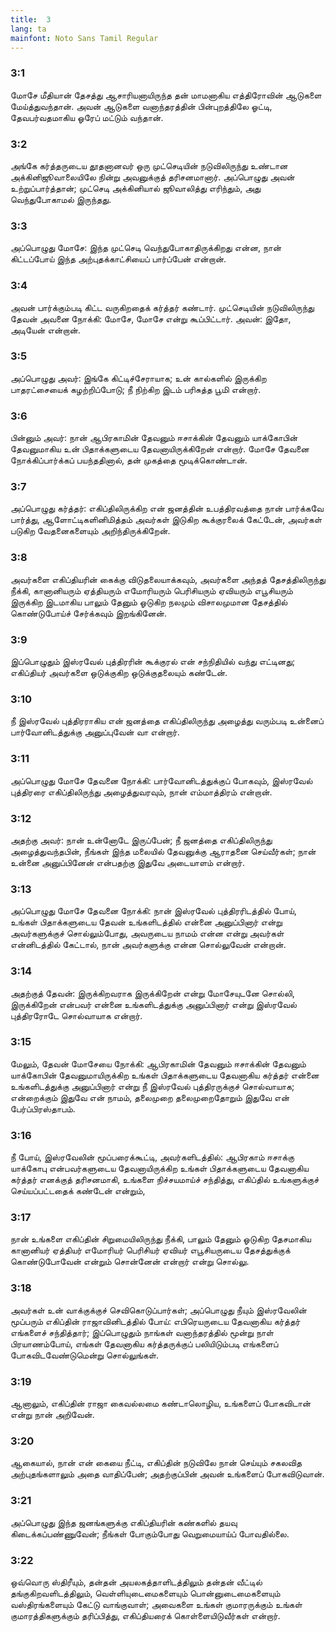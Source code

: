 ```yaml
---
title:  3
lang: ta
mainfont: Noto Sans Tamil Regular
---
```


###  3:1

மோசே மீதியான் தேசத்து ஆசாரியனாயிருந்த தன் மாமனாகிய எத்திரோவின் ஆடுகளை மேய்த்துவந்தான். அவன் ஆடுகளை வனாந்தரத்தின் பின்புறத்திலே ஓட்டி, தேவபர்வதமாகிய ஓரேப் மட்டும் வந்தான்.

###  3:2

அங்கே கர்த்தருடைய தூதனானவர் ஒரு முட்செடியின் நடுவிலிருந்து உண்டான அக்கினிஜூவாலையிலே நின்று அவனுக்குத் தரிசனமானார். அப்பொழுது அவன் உற்றுப்பார்த்தான்; முட்செடி அக்கினியால் ஜூவாலித்து எரிந்தும், அது வெந்துபோகாமல் இருந்தது.

###  3:3

அப்பொழுது மோசே: இந்த முட்செடி வெந்துபோகாதிருக்கிறது என்ன, நான் கிட்டப்போய் இந்த அற்புதக்காட்சியைப் பார்ப்பேன் என்றான்.

###  3:4

அவன் பார்க்கும்படி கிட்ட வருகிறதைக் கர்த்தர் கண்டார். முட்செடியின் நடுவிலிருந்து தேவன் அவனை நோக்கி: மோசே, மோசே என்று கூப்பிட்டார். அவன்: இதோ, அடியேன் என்றான்.

###  3:5

அப்பொழுது அவர்: இங்கே கிட்டிச்சேராயாக; உன் கால்களில் இருக்கிற பாதரட்சையைக் கழற்றிப்போடு; நீ நிற்கிற இடம் பரிசுத்த பூமி என்றார்.

###  3:6

பின்னும் அவர்: நான் ஆபிரகாமின் தேவனும் ஈசாக்கின் தேவனும் யாக்கோபின் தேவனுமாகிய உன் பிதாக்களுடைய தேவனாயிருக்கிறேன் என்றார். மோசே தேவனை நோக்கிப்பார்க்கப் பயந்ததினால், தன் முகத்தை மூடிக்கொண்டான்.

###  3:7

அப்பொழுது கர்த்தர்: எகிப்திலிருக்கிற என் ஜனத்தின் உபத்திரவத்தை நான் பார்க்கவே பார்த்து, ஆளோட்டிகளினிமித்தம் அவர்கள் இடுகிற கூக்குரலைக் கேட்டேன், அவர்கள் படுகிற வேதனைகளையும் அறிந்திருக்கிறேன்.

###  3:8

அவர்களை எகிப்தியரின் கைக்கு விடுதலையாக்கவும், அவர்களை அந்தத் தேசத்திலிருந்து நீக்கி, கானானியரும் ஏத்தியரும் எமோரியரும் பெரிசியரும் ஏவியரும் எபூசியரும் இருக்கிற இடமாகிய பாலும் தேனும் ஓடுகிற நலமும் விசாலமுமான தேசத்தில் கொண்டுபோய்ச் சேர்க்கவும் இறங்கினேன்.

###  3:9

இப்பொழுதும் இஸ்ரவேல் புத்திரரின் கூக்குரல் என் சந்நிதியில் வந்து எட்டினது; எகிப்தியர் அவர்களை ஒடுக்குகிற ஒடுக்குதலையும் கண்டேன்.

###  3:10

நீ இஸ்ரவேல் புத்திரராகிய என் ஜனத்தை எகிப்திலிருந்து அழைத்து வரும்படி உன்னைப் பார்வோனிடத்துக்கு அனுப்புவேன் வா என்றார்.

###  3:11

அப்பொழுது மோசே தேவனை நோக்கி: பார்வோனிடத்துக்குப் போகவும், இஸ்ரவேல் புத்திரரை எகிப்திலிருந்து அழைத்துவரவும், நான் எம்மாத்திரம் என்றான்.

###  3:12

அதற்கு அவர்: நான் உன்னோடே இருப்பேன்; நீ ஜனத்தை எகிப்திலிருந்து அழைத்துவந்தபின், நீங்கள் இந்த மலையில் தேவனுக்கு ஆராதனை செய்வீர்கள்; நான் உன்னை அனுப்பினேன் என்பதற்கு இதுவே அடையாளம் என்றார்.

###  3:13

அப்பொழுது மோசே தேவனை நோக்கி: நான் இஸ்ரவேல் புத்திரரிடத்தில் போய், உங்கள் பிதாக்களுடைய தேவன் உங்களிடத்தில் என்னை அனுப்பினார் என்று அவர்களுக்குச் சொல்லும்போது, அவருடைய நாமம் என்ன என்று அவர்கள் என்னிடத்தில் கேட்டால், நான் அவர்களுக்கு என்ன சொல்லுவேன் என்றான்.

###  3:14

அதற்குத் தேவன்: இருக்கிறவராக இருக்கிறேன் என்று மோசேயுடனே சொல்லி, இருக்கிறேன் என்பவர் என்னை உங்களிடத்துக்கு அனுப்பினார் என்று இஸ்ரவேல் புத்திரரோடே சொல்வாயாக என்றார்.

###  3:15

மேலும், தேவன் மோசேயை நோக்கி: ஆபிரகாமின் தேவனும் ஈசாக்கின் தேவனும் யாக்கோபின் தேவனுமாயிருக்கிற உங்கள் பிதாக்களுடைய தேவனாகிய கர்த்தர் என்னை உங்களிடத்துக்கு அனுப்பினார் என்று நீ இஸ்ரவேல் புத்திரருக்குச் சொல்வாயாக; என்றைக்கும் இதுவே என் நாமம், தலைமுறை தலைமுறைதோறும் இதுவே என் பேர்ப்பிரஸ்தாபம்.

###  3:16

நீ போய், இஸ்ரவேலின் மூப்பரைக்கூட்டி, அவர்களிடத்தில்: ஆபிரகாம் ஈசாக்கு யாக்கோபு என்பவர்களுடைய தேவனாயிருக்கிற உங்கள் பிதாக்களுடைய தேவனாகிய கர்த்தர் எனக்குத் தரிசனமாகி, உங்களை நிச்சயமாய்ச் சந்தித்து, எகிப்தில் உங்களுக்குச் செய்யப்பட்டதைக் கண்டேன் என்றும்,

###  3:17

நான் உங்களை எகிப்தின் சிறுமையிலிருந்து நீக்கி, பாலும் தேனும் ஓடுகிற தேசமாகிய கானானியர் ஏத்தியர் எமோரியர் பெரிசியர் ஏவியர் எபூசியருடைய தேசத்துக்குக் கொண்டுபோவேன் என்றும் சொன்னேன் என்றார் என்று சொல்லு.

###  3:18

அவர்கள் உன் வாக்குக்குச் செவிகொடுப்பார்கள்; அப்பொழுது நீயும் இஸ்ரவேலின் மூப்பரும் எகிப்தின் ராஜாவினிடத்தில் போய்: எபிரெயருடைய தேவனாகிய கர்த்தர் எங்களைச் சந்தித்தார்; இப்பொழுதும் நாங்கள் வனாந்தரத்தில் மூன்று நாள் பிரயாணம்போய், எங்கள் தேவனாகிய கர்த்தருக்குப் பலியிடும்படி எங்களைப் போகவிடவேண்டுமென்று சொல்லுங்கள்.

###  3:19

ஆனாலும், எகிப்தின் ராஜா கைவல்லமை கண்டாலொழிய, உங்களைப் போகவிடான் என்று நான் அறிவேன்.

###  3:20

ஆகையால், நான் என் கையை நீட்டி, எகிப்தின் நடுவிலே நான் செய்யும் சகலவித அற்புதங்களாலும் அதை வாதிப்பேன்; அதற்குப்பின் அவன் உங்களைப் போகவிடுவான்.

###  3:21

அப்பொழுது இந்த ஜனங்களுக்கு எகிப்தியரின் கண்களில் தயவு கிடைக்கப்பண்ணுவேன்; நீங்கள் போகும்போது வெறுமையாய்ப் போவதில்லை.

###  3:22

ஒவ்வொரு ஸ்திரீயும், தன்தன் அயலகத்தாளிடத்திலும் தன்தன் வீட்டில் தங்குகிறவளிடத்திலும், வெள்ளியுடைமைகளையும் பொன்னுடைமைகளையும் வஸ்திரங்களையும் கேட்டு வாங்குவாள்; அவைகளை உங்கள் குமாரருக்கும் உங்கள் குமாரத்திகளுக்கும் தரிப்பித்து, எகிப்தியரைக் கொள்ளையிடுவீர்கள் என்றார்.


